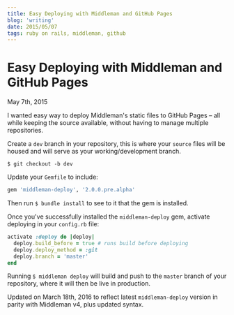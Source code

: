 ```yaml
---
title: Easy Deploying with Middleman and GitHub Pages
blog: 'writing'
date: 2015/05/07
tags: ruby on rails, middleman, github
---
```


# Easy Deploying with Middleman and GitHub Pages
<time>May 7th, 2015</time>

I wanted easy way to deploy Middleman's static files to GitHub Pages – all while keeping the source available, without having to manage multiple repositories.

Create a `dev` branch in your repository, this is where your `source` files will be housed and will serve as your working/development branch.

```programming
$ git checkout -b dev
```

Update your `Gemfile` to include:

```ruby
gem 'middleman-deploy', '2.0.0.pre.alpha'
```

Then run `$ bundle install` to see to it that the gem is installed.


Once you've successfully installed the `middleman-deploy` gem, activate deploying in your `config.rb` file:

```ruby
activate :deploy do |deploy|
  deploy.build_before = true # runs build before deploying
  deploy.deploy_method = :git
  deploy.branch = 'master'
end
```

Running `$ middleman deploy` will build and push to the `master` branch of your repository, where it will then be live in production.

Updated on <time>March 18th, 2016</time> to reflect latest `middleman-deploy` version in parity with Middleman v4, plus updated syntax.